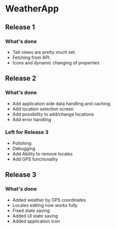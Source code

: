 # WeatherApp

## Release 1

### What's done 

* Tab views are pretty much set.
* Fetching from API.
* Icons and dynamic changing of properties

## Release 2

### What's done

* Add application side data handling and caching.
* Add location selection screen
* Add possibility to add/change locations
* Add error handling

### Left for Release 3

* Polishing
* Debugging
* Add Ability to remove locales
* Add GPS functionality

## Release 3

### What's done

* Added weather by GPS coordinates
* Locales editing now works fully
* Fixed state saving
* Added UI state saving
* Added application icon
